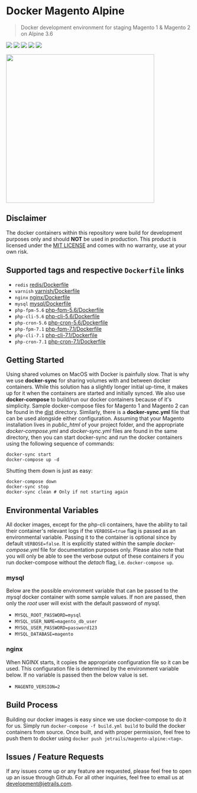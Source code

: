# Docker Magento Alpine
> Docker development environment for staging Magento 1 & Magento 2 on Alpine 3.6

![](https://img.shields.io/badge/Version-1.0.4-lightgray.svg?style=for-the-badge)
![](https://img.shields.io/badge/License-MIT-lightgray.svg?style=for-the-badge)
![](https://img.shields.io/badge/Magento-All-lightgray.svg?style=for-the-badge)
![](https://img.shields.io/docker/stars/jetrails/magento-alpine.svg?style=for-the-badge&colorB=9f9f9f)
![](https://img.shields.io/docker/pulls/jetrails/magento-alpine.svg?style=for-the-badge&colorB=9f9f9f)

<img src="docs/images/preview.png" width="400px" />

## Disclaimer

The docker containers within this repository were build for development purposes only and should **NOT** be used in production. This product is licensed under the [MIT LICENSE](LICENSE.md) and comes with no warranty, use at your own risk.

## Supported tags and respective `Dockerfile` links
- `redis` [redis/Dockerfile](src/redis/Dockerfile)
- `varnish` [varnish/Dockerfile](src/varnish/Dockerfile)
- `nginx` [nginx/Dockerfile](src/nginx/Dockerfile)
- `mysql` [mysql/Dockerfile](src/mysql/Dockerfile)
- `php-fpm-5.6` [php-fpm-5.6/Dockerfile](src/php-fpm-5.6/Dockerfile)
- `php-cli-5.6` [php-cli-5.6/Dockerfile](src/php-cli-5.6/Dockerfile)
- `php-cron-5.6` [php-cron-5.6/Dockerfile](src/php-cron-5.6/Dockerfile)
- `php-fpm-7.1` [php-fpm-7.1/Dockerfile](src/php-fpm-7.1/Dockerfile)
- `php-cli-7.1` [php-cli-7.1/Dockerfile](src/php-cli-7.1/Dockerfile)
- `php-cron-7.1` [php-cron-7.1/Dockerfile](src/php-cron-7.1/Dockerfile)

## Getting Started

Using shared volumes on MacOS with Docker is painfully slow. That is why we use **docker-sync** for sharing volumes with and between docker containers. While this solution has a slightly longer initial up-time, it makes up for it when the containers are started and initially synced. We also use **docker-compose** to build/run our docker containers because of it's simplicity. Sample docker-compose files for Magento 1 and Magento 2 can be found in the [dist](dist) directory. Similarly, there is a __docker-sync.yml__ file that can be used alongside either configuration. Assuming that your Magento installation lives in _public_html_ of your project folder, and the appropriate _docker-compose.yml_ and _docker-sync.yml_ files are found in the same directory, then you can start docker-sync and run the docker containers using the following sequence of commands:

```shell
docker-sync start
docker-compose up -d
```

Shutting them down is just as easy:

```shell
docker-compose down
docker-sync stop
docker-sync clean # Only if not starting again
```

## Environmental Variables

All docker images, except for the php-cli containers, have the ability to tail their container's relevant logs if the `VERBOSE=true` flag is passed as an environmental variable. Passing it to the container is optional since by default `VERBOSE=false`. It is explicitly stated within the sample _docker-compose.yml_ file for documentation purposes only.  Please also note that you will only be able to see the verbose output of these containers if you run docker-compose without the _detach_ flag, i.e. `docker-compose up`.

### mysql
Below are the possible environment variable that can be passed to the _mysql_ docker container with some sample values. If non are passed, then only the _root_ user will exist with the default password of _mysql_.
- `MYSQL_ROOT_PASSWORD=mysql`
- `MYSQL_USER_NAME=magento_db_user`
- `MYSQL_USER_PASSWORD=password123`
- `MYSQL_DATABASE=magento`

### nginx
When NGINX starts, it copies the appropriate configuration file so it can be used. This configuration file is determined by the environment variable below. If no variable is passed then the below value is set.
- `MAGENTO_VERSION=2`

## Build Process

Building our docker images is easy since we use docker-compose to do it for us. Simply run `docker-compose -f build.yml build` to build the docker containers from source. Once built, and with proper permission, feel free to push them to docker using `docker push jetrails/magento-alpine:<tag>`.

## Issues / Feature Requests

If any issues come up or any feature are requested, please feel free to open up an issue through Github. For all other inquiries, feel free to email us at development@jetrails.com.
